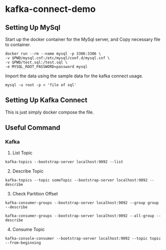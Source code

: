 # kafka-connect-demo


## Setting Up MySql
Start up the docker container for the MySql server, and Copy necessary file to container.
```
docker run --rm --name mysql -p 3306:3306 \
-v $PWD/mysql.cnf:/etc/mysql/conf.d/mysql.cnf \ 
-v $PWD/test.sql:/test.sql \
-e MYSQL_ROOT_PASSWORD=password mysql
```

Import the data using the sample data for the kafka connect usage.
```
mysql -u root -p < 'file of sql'
```

## Setting Up Kafka Connect
This is just simply docker compose the file.

## Useful Command

### Kafka
1. List Topic
```
kafka-topics --bootstrap-server localhost:9092 --list
```
2. Describe Topic
```
kafka-topics --topic someTopic --bootstrap-server localhost:9092 --describe
```
3. Check Partition Offset
```
kafka-consumer-groups --bootstrap-server localhost:9092 --group group --describe

kafka-consumer-groups --bootstrap-server localhost:9092 --all-group --describe
```
4. Consume Topic
```
kafka-console-consumer --bootstrap-server localhost:9092 --topic topic --from-beginning
```


